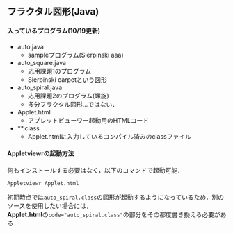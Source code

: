 ## フラクタル図形(Java)
#### 入っているプログラム(10/19更新)

* auto.java
	* sampleプログラム(Sierpinski aaa)
* auto_square.java
	* 応用課題1のプログラム
	* Sierpinski carpetという図形 
* auto_spiral.java
	* 応用課題2のプログラム(螺旋)
	* 多分フラクタル図形…ではない．
* Applet.html
	* アプレットビューワー起動用のHTMLコード
* **.class
	* Applet.htmlに入力しているコンパイル済みのclassファイル  

	
#### Appletviewrの起動方法
何もインストールする必要はなく，以下のコマンドで起動可能．

	Appletviewr Applet.html
	
初期時点では`auto_spiral.class`の図形が起動するようになっているため，別のソースを使用したい場合には，  
**Applet.html**の`code="auto_spiral.class"`の部分をその都度書き換える必要がある． 